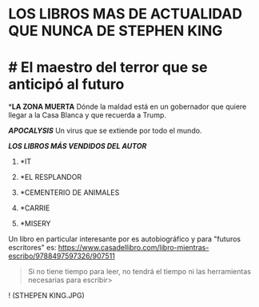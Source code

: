  
 # LOS LIBROS MAS DE ACTUALIDAD QUE NUNCA DE STEPHEN KING
# # El maestro del terror que se anticipó al futuro

***LA ZONA MUERTA** Dónde la maldad está en un gobernador que quiere llegar a la Casa Blanca y que recuerda a Trump.

***APOCALYSIS*** Un virus que se extiende por todo el mundo.

***LOS LIBROS MÁS VENDIDOS DEL AUTOR***

1.  *IT

2.  *EL RESPLANDOR
 
3.  *CEMENTERIO DE ANIMALES

4.  *CARRIE

5.  *MISERY

Un libro en particular interesante por es autobiográfico y para "futuros escritores" es: <https://www.casadellibro.com/libro-mientras-escribo/9788497597326/907511> 

> Si no tiene tiempo para leer, no tendrá el tiempo
ni las herramientas necesarias para escribir> 

! (STHEPEN KING.JPG)

